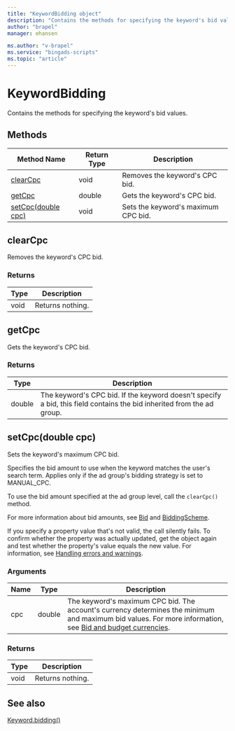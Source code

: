 ```yaml
---
title: "KeywordBidding object"
description: "Contains the methods for specifying the keyword's bid values."
author: "brapel"
manager: ehansen

ms.author: "v-brapel"
ms.service: "bingads-scripts"
ms.topic: "article"
---
```


# KeywordBidding

Contains the methods for specifying the keyword's bid values.

## Methods
|Method Name|Return Type|Description|
|-|-|-
[clearCpc](#clearcpc)|void|Removes the keyword's CPC bid.
[getCpc](#getcpc)|double|Gets the keyword's CPC bid.
[setCpc(double cpc)](#setcpc-double-cpc-)|void|Sets the keyword's maximum CPC bid.

## <a name="clearcpc"></a>clearCpc
Removes the keyword's CPC bid. 

### Returns
|Type|Description|
|-|-
void|Returns nothing.

## <a name="getcpc"></a>getCpc
Gets the keyword's CPC bid. 

### Returns
|Type|Description|
|-|-
double|The keyword's CPC bid. If the keyword doesn't specify a bid, this field contains the bid inherited from the ad group.

## <a name="setcpc-double-cpc-"></a>setCpc(double cpc)
Sets the keyword's maximum CPC bid. 

Specifies the bid amount to use when the keyword matches the user's search term. Applies only if the ad group's bidding strategy is set to MANUAL_CPC.

To use the bid amount specified at the ad group level, call the `clearCpc()` method.

For more information about bid amounts, see [Bid](/bingads/campaign-management-service/keyword#bid) and [BiddingScheme](/bingads/campaign-management-service/keyword#biddingscheme). 

If you specify a property value that's not valid, the call silently fails. To confirm whether the property was actually updated, get the object again and test whether the property's value equals the new value. For information, see [Handling errors and warnings](../concepts/errors-and-warnings.md).

### Arguments
|Name|Type|Description|
|-|-|-
cpc|double|The keyword's maximum CPC bid. The account's currency determines the minimum and maximum bid values. For more information, see [Bid and budget currencies](/bingads/guides/currencies#bidandbudget).

### Returns
|Type|Description|
|-|-
void|Returns nothing.



## See also

[Keyword.bidding()](Keyword.md#bidding)